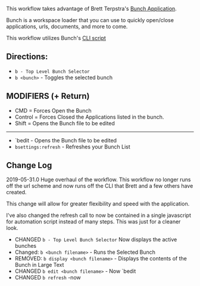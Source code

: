 This workflow takes advantage of Brett Terpstra's [Bunch Application](https://brettterpstra.com/projects/bunch/). 

Bunch is a workspace loader that you can use to quickly open/close applications, urls, documents, and more to come. 

This workflow utilizes Bunch's [CLI script](https://gist.github.com/ttscoff/07820820270759b5ce98b06521877a54)


## Directions:

* `b - Top Level Bunch Selector`
* `b <bunch>` - Toggles the selected bunch

MODIFIERS (+ Return)
--------------------
 - CMD = Forces Open the Bunch
 - Control = Forces Closed the Applications listed in the bunch.
 - Shift = Opens the Bunch file to be edited
--------------------

* `bedit <bunch> - Opens the Bunch file to be edited
* `bsettings:refresh` - Refreshes your Bunch List 

Change Log
----------
2019-05-31.0
Huge overhaul of the workflow. This workflow no longer runs off the url scheme and now runs off the CLI that Brett and a few others have created. 

This change will allow for greater flexibility and speed with the application.

I've also changed the refresh call to now be contained in a single javascript for automation script instead of many steps. This was just for a cleaner look.

* CHANGED `b - Top Level Bunch Selector` Now displays the active bunches
* Changed: `b <bunch filename>` - Runs the Selected Bunch
* REMOVED: `b display <bunch filename>` - Displays the contents of the Bunch in Large Text
* CHANGED `b edit <bunch filename>` - Now `bedit <bunch name>
* CHANGED `b refresh` -now

